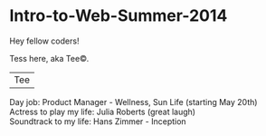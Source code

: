 Intro-to-Web-Summer-2014
========================

Hey fellow coders!

Tess here, aka Tee&copy;.  

<table>
    <tr>
        <td>Tee</td>
    </tr>
</table>

Day job: Product Manager - Wellness, Sun Life (starting May 20th)</br>
Actress to play my life: Julia Roberts (great laugh) </br>
Soundtrack to my life: Hans Zimmer - Inception 

